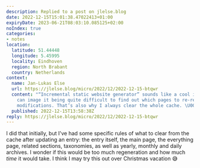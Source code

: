 ```yaml
---
description: Replied to a post on jlelse.blog
date: 2022-12-15T15:01:38.47022413+01:00
expiryDate: 2023-06-21T08:03:10.085125+02:00
noIndex: true
categories:
- notes
location:
  latitude: 51.44448
  longitude: 5.45995
  locality: Eindhoven
  region: North Brabant
  country: Netherlands
context:
  name: Jan-Lukas Else
  url: https://jlelse.blog/micro/2022/12/2022-12-15-btqwr
  content: "“Incremental static website generator” sounds like a cool idea, but I
    can image it being quite difficult to find out which pages to re-render after
    modifications. That’s also why I always clear the whole cache. \U0001F648\U0001F605"
  published: 2022-12-15T13:58:38Z
reply: https://jlelse.blog/micro/2022/12/2022-12-15-btqwr
---
```


I did that initially, but I've had some specific rules of what to clear from the cache after updating an entry: the entry itself, the main page, the everything page, related sections, taxonomies, as well as yearly, monthly and daily archives. I wonder if this would be too much regeneration and how much _time_ it would take. I think I may try this out over Christmas vacation 😅
